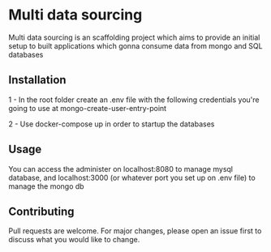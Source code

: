 # Multi data sourcing

Multi data sourcing is an scaffolding project which aims to provide an initial
setup to built applications which gonna consume data from mongo and SQL databases

## Installation

1 - In the root folder create an .env file with the following credentials
you're going to use at mongo-create-user-entry-point

2 - Use docker-compose up in order to startup the databases

## Usage

You can access the administer on localhost:8080 to manage mysql database, and
localhost:3000 (or whatever port you set up on .env file) to manage the mongo db

## Contributing

Pull requests are welcome. For major changes, please open an issue first to discuss what you would like to change.
